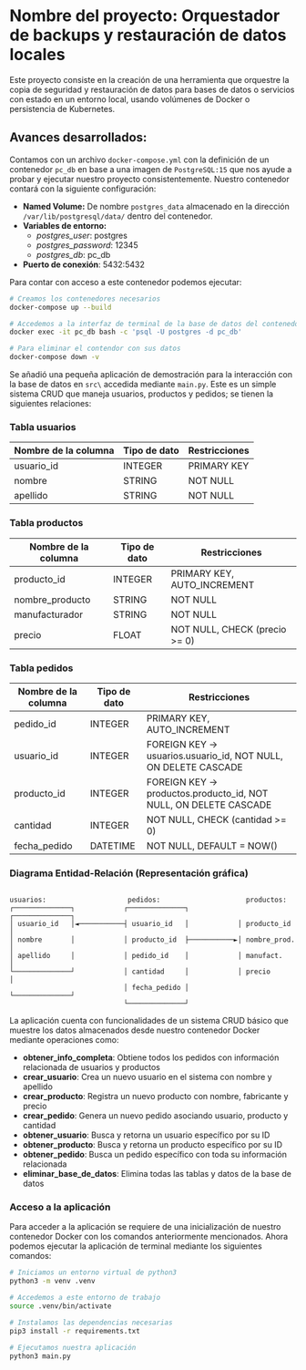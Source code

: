# Nombre del proyecto: Orquestador de backups y restauración de datos locales

Este proyecto consiste en la creación de una herramienta que orquestre la copia de seguridad y restauración de datos para bases de datos o servicios con estado en un entorno local, usando volúmenes de Docker o persistencia de Kubernetes.

## Avances desarrollados:

Contamos con un archivo `docker-compose.yml` con la definición de un contenedor `pc_db` en base a una imagen de `PostgreSQL:15` que nos ayude a probar y ejecutar nuestro proyecto consistentemente. Nuestro contenedor contará con la siguiente configuración:
- **Named Volume:** De nombre `postgres_data` almacenado en la dirección `/var/lib/postgresql/data/` dentro del contenedor.
- **Variables de entorno:**
  - _postgres_user_: postgres
  - _postgres_password_: 12345
  - _postgres_db_: pc_db
- **Puerto de conexión**: 5432:5432

Para contar con acceso a este contenedor podemos ejecutar:
```bash
# Creamos los contenedores necesarios
docker-compose up --build

# Accedemos a la interfaz de terminal de la base de datos del contenedor
docker exec -it pc_db bash -c 'psql -U postgres -d pc_db'

# Para eliminar el contendor con sus datos
docker-compose down -v
```

Se añadió una pequeña aplicación de demostración para la interacción con la base de datos en `src\` accedida mediante `main.py`.
Este es un simple sistema CRUD que maneja usuarios, productos y pedidos; se tienen la siguientes relaciones:

### Tabla usuarios

| Nombre de la columna | Tipo de dato | Restricciones |
|-------------|-----------|-------------|
| usuario_id | INTEGER | PRIMARY KEY |
| nombre | STRING | NOT NULL |
| apellido | STRING | NOT NULL |

### Tabla productos

| Nombre de la columna | Tipo de dato | Restricciones |
|-------------|-----------|-------------|
| producto_id | INTEGER | PRIMARY KEY, AUTO_INCREMENT |
| nombre_producto | STRING | NOT NULL |
| manufacturador | STRING | NOT NULL |
| precio | FLOAT | NOT NULL, CHECK (precio >= 0) |

### Tabla pedidos

| Nombre de la columna | Tipo de dato | Restricciones |
|-------------|-----------|-------------|
| pedido_id | INTEGER | PRIMARY KEY, AUTO_INCREMENT |
| usuario_id | INTEGER | FOREIGN KEY → usuarios.usuario_id, NOT NULL, ON DELETE CASCADE |
| producto_id | INTEGER | FOREIGN KEY → productos.producto_id, NOT NULL, ON DELETE CASCADE |
| cantidad | INTEGER | NOT NULL, CHECK (cantidad >= 0) |
| fecha_pedido | DATETIME | NOT NULL, DEFAULT = NOW() |


### Diagrama Entidad-Relación (Representación gráfica)
```

usuarios:                    pedidos:                     productos:
┌──────────────┐            ┌──────────────┐            ┌──────────────┐
│ usuario_id   │◄───────────┤ usuario_id   │            │ producto_id  │
│ nombre       │            │ producto_id  ├───────────►│ nombre_prod. │
│ apellido     │            │ pedido_id    │            │ manufact.    │
└──────────────┘            │ cantidad     │            │ precio       │
                            │ fecha_pedido │            └──────────────┘
                            └──────────────┘
```

La aplicación cuenta con funcionalidades de un sistema CRUD básico que muestre los datos almacenados desde nuestro contenedor Docker mediante operaciones como:
- **obtener_info_completa**: Obtiene todos los pedidos con información relacionada de usuarios y productos
- **crear_usuario**: Crea un nuevo usuario en el sistema con nombre y apellido
- **crear_producto**: Registra un nuevo producto con nombre, fabricante y precio
- **crear_pedido**: Genera un nuevo pedido asociando usuario, producto y cantidad
- **obtener_usuario**: Busca y retorna un usuario específico por su ID
- **obtener_producto**: Busca y retorna un producto específico por su ID
- **obtener_pedido**: Busca un pedido específico con toda su información relacionada
- **eliminar_base_de_datos**: Elimina todas las tablas y datos de la base de datos

### Acceso a la aplicación
Para acceder a la aplicación se requiere de una inicialización de nuestro contenedor Docker con los comandos anteriormente mencionados. Ahora podemos ejecutar la aplicación de terminal mediante los siguientes comandos:
```bash
# Iniciamos un entorno virtual de python3
python3 -m venv .venv

# Accedemos a este entorno de trabajo
source .venv/bin/activate

# Instalamos las dependencias necesarias
pip3 install -r requirements.txt

# Ejecutamos nuestra aplicación
python3 main.py
```
